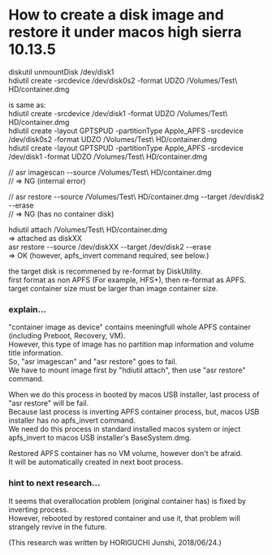 How to create a disk image and restore it under macos high sierra 10.13.5
===

diskutil unmountDisk /dev/disk1  
hdiutil create -srcdevice /dev/disk0s2 -format UDZO /Volumes/Test\ HD/container.dmg  

is same as:  
hdiutil create -srcdevice /dev/disk1 -format UDZO /Volumes/Test\ HD/container.dmg  
hdiutil create -layout GPTSPUD -partitionType Apple_APFS -srcdevice /dev/disk0s2 -format UDZO /Volumes/Test\ HD/container.dmg  
hdiutil create -layout GPTSPUD -partitionType Apple_APFS -srcdevice /dev/disk1 -format UDZO /Volumes/Test\ HD/container.dmg  

// asr imagescan --source /Volumes/Test\ HD/container.dmg  
// => NG (internal error)  

// asr restore --source /Volumes/Test\ HD/container.dmg --target /dev/disk2 --erase  
// => NG (has no container disk)  

hdiutil attach /Volumes/Test\ HD/container.dmg  
=> attached as diskXX  
asr restore --source /dev/diskXX --target /dev/disk2 --erase  
=> OK (however, apfs_invert command required, see below.)  

the target disk is recommened by re-format by DiskUtility.  
first format as non APFS (For example, HFS+), then re-format as APFS.  
target container size must be larger than image container size.  

### explain...

"container image as device" contains meeningfull whole APFS container (including Preboot, Recovery, VM).  
However, this type of image has no partition map information and volume title information.  
So, "asr imagescan" and "asr restore" goes to fail.  
We have to mount image first by "hdiutil attach", then use "asr restore" command.  

When we do this process in booted by macos USB installer, last process of "asr restore" will be fail.  
Because last process is inverting APFS container process, but, macos USB installer has no apfs_invert command.  
We need do this process in standard installed macos system or inject apfs_invert to macos USB installer's BaseSystem.dmg.  

Restored APFS container has no VM volume, however don't be afraid.  
It will be automatically created in next boot process.  

### hint to next research...

It seems that overallocation problem (original container has) is fixed by inverting process.  
However, rebooted by restored container and use it, that problem will strangely revive in the future.  



(This research was written by HORIGUCHI Junshi, 2018/06/24.)
